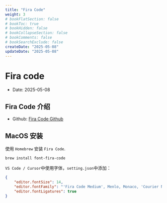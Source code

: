 ```yaml
---
title: "Fira Code"
weight: 3
# bookFlatSection: false
# bookToc: true
# bookHidden: false
# bookCollapseSection: false
# bookComments: false
# bookSearchExclude: false
createDate: "2025-05-08"
updateDate: "2025-05-08"
---
```


# Fira code

- Date: 2025-05-08

## Fira Code 介绍

- Github: [Fira Code Github](https://github.com/tonsky/FiraCode)

## MacOS 安装

使用 `Homebrew` 安装 `Fira Code`.

```shell
brew install font-fira-code
```

`VS Code / Cursor`中使用字体，`setting.json`中添加：

```json 
{
    "editor.fontSize": 14,
    "editor.fontFamily": "'Fira Code Medium', Menlo, Monaco, 'Courier New', monospace", // 从前向后选择字体
    "editor.fontLigatures": true
}
```
